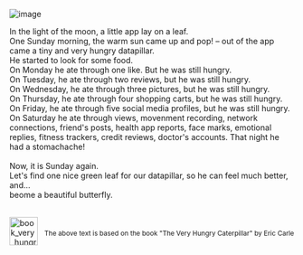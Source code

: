 ![image](https://user-images.githubusercontent.com/56920075/183063769-120e8a56-0b97-4260-b667-b7ce00a181ac.png)


In the light of the moon, a little app lay on a leaf. <br>
One Sunday morning, the warm sun came up and pop! – out of the app came a tiny and very hungry datapillar.  <br>
He started to look for some food.  <br>
On Monday he ate through one like. But he was still hungry.  <br>
On Tuesday, he ate through two reviews, but he was still hungry.  <br>
On Wednesday, he ate through three pictures, but he was still hungry.  <br>
On Thursday, he ate through four shopping carts, but he was still hungry.  <br>
On Friday, he ate through five social media profiles, but he was still hungry.  <br>
On Saturday he ate through views, movenment recording, network connections, friend's posts, health app reports, face marks, emotional replies, fitness trackers, credit reviews, doctor's accounts. That night he had a stomachache!  <br>
  <br>
Now, it is Sunday again.  <br>
Let's find one nice green leaf for our datapillar, so he can feel much better, and...  <br>
beome a beautiful butterfly.
<br>
<br>

<div position='fixed' bottom=0>
<img src="https://upload.wikimedia.org/wikipedia/en/b/b5/HungryCaterpillar.JPG" alt="book_very_hungry_caterpillar" width="50" align='center'/> &nbsp; <sub>The above text is based on the book "The Very Hungry Caterpillar" by Eric Carle </sub>
<br/><br/>
<br/><br/>
</div>

